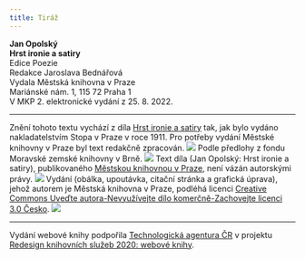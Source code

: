 ```yaml
---
title: Tiráž
---
```


**Jan Opolský    
Hrst ironie a satiry**  
Edice Poezie  
Redakce Jaroslava Bednářová  
Vydala Městská knihovna v Praze  
Mariánské nám. 1, 115 72 Praha 1  
V MKP 2. elektronické vydání z 25. 8. 2022.

***

Znění tohoto textu vychází z díla [Hrst ironie a satiry](https://search.mlp.cz/cz/titul/hrst-ironie-a-satiry/141890/#/getPodobneTituly=deskriptory-eq:97604239-amp:key-eq:141890) tak, jak bylo vydáno nakladatelstvím Stopa v Praze v roce 1911. Pro potřeby vydání Městské knihovny v Praze byl text redakčně zpracován.
![](../Images/MZK_logo_tyrkys_transparent.jpg)
Podle předlohy z fondu Moravské zemské knihovny v Brně.
![](../Images/image003.jpg)
Text díla (Jan Opolský: Hrst ironie a satiry), publikovaného [Městskou knihovnou v Praze](https://www.mlp.cz/cz/), není vázán autorskými právy.
![](../Images/image001.jpg)
Vydání (obálka, upoutávka, citační stránka a grafická úprava), jehož autorem je Městská knihovna v Praze, podléhá licenci [Creative Commons Uveďte autora-Nevyužívejte dílo komerčně-Zachovejte licenci 3.0 Česko](https://creativecommons.org/licenses/by-nc-sa/3.0/cz/).
![](../Images/image004.jpg)

***

Vydání webové knihy podpořila [Technologická agentura ČR](https://www.tacr.cz/) v projektu [Redesign knihovních služeb 2020: webové knihy](https://starfos.tacr.cz/cs/project/TL04000391).